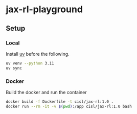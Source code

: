 # jax-rl-playground

## Setup
### Local
Install [uv](https://docs.astral.sh/uv/) before the following.

```bash
uv venv --python 3.11 
uv sync
```
### Docker
Build the docker and run the container
```bash
docker build -f Dockerfile -t cisl/jax-rl:1.0 .
docker run --rm -it -v $(pwd):/app cisl/jax-rl:1.0 bash  
```